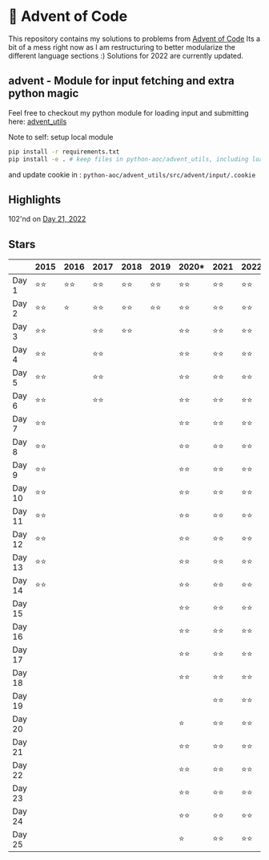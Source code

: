 # :christmas_tree: Advent of Code

This repository contains my solutions to problems from [Advent of Code](https://adventofcode.com/)
Its a bit of a mess right now as I am restructuring to better modularize the different language sections :)
Solutions for 2022 are currently updated.

## advent - Module for input fetching and extra python magic

Feel free to checkout my python module for loading input and submitting here: [advent_utils](https://github.com/jacobgnewman/advent/tree/master/python-aoc/advent_utils)

Note to self:
setup local module

```bash
pip install -r requirements.txt
pip install -e . # keep files in python-aoc/advent_utils, including loaded puzzle data
```

and update cookie in : `python-aoc/advent_utils/src/advent/input/.cookie`

## Highlights

102'nd on [Day 21, 2022](https://github.com/jacobgnewman/advent/blob/master/python-aoc/Solutions/2022/day_21_monkey_math.py)

## Stars

|        |    2015    |    2016    |    2017    |    2018    |    2019    |    2020*   |    2021    |    2022    |
| ------ |    ----    |    ----    |    ----    |    ----    |    ----    |    ----    |    ----    |    ----    |
| Day 1  |:star::star:|:star::star:|:star::star:|:star::star:|:star::star:|:star::star:|:star::star:|:star::star:|
| Day 2  |:star::star:|:star:      |:star::star:|:star::star:|:star::star:|:star::star:|:star::star:|:star::star:|
| Day 3  |:star::star:|            |:star::star:|:star::star:|            |:star::star:|:star::star:|:star::star:|
| Day 4  |:star::star:|            |:star::star:|            |            |:star::star:|:star::star:|:star::star:|
| Day 5  |:star::star:|            |:star::star:|            |            |:star::star:|:star::star:|:star::star:|
| Day 6  |:star::star:|            |:star::star:|            |            |:star::star:|:star::star:|:star::star:|
| Day 7  |:star::star:|            |            |            |            |:star::star:|:star::star:|:star::star:|
| Day 8  |:star::star:|            |            |            |            |:star::star:|:star::star:|:star::star:|
| Day 9  |:star::star:|            |            |            |            |:star::star:|:star::star:|:star::star:|
| Day 10 |:star::star:|            |            |            |            |:star::star:|:star::star:|:star::star:|
| Day 11 |:star::star:|            |            |            |            |:star::star:|:star::star:|:star::star:|
| Day 12 |:star::star:|            |            |            |            |:star::star:|:star::star:|:star::star:|
| Day 13 |:star::star:|            |            |            |            |:star::star:|:star::star:|:star::star:|
| Day 14 |:star::star:|            |            |            |            |:star::star:|:star::star:|:star::star:|
| Day 15 |            |            |            |            |            |:star::star:|:star::star:|:star::star:|
| Day 16 |            |            |            |            |            |:star::star:|:star::star:|:star::star:|
| Day 17 |            |            |            |            |            |:star::star:|:star::star:|:star::star:|
| Day 18 |            |            |            |            |            |:star::star:|:star::star:|:star::star:|
| Day 19 |            |            |            |            |            |            |:star::star:|:star::star:|
| Day 20 |            |            |            |            |            |:star:      |:star::star:|:star::star:|
| Day 21 |            |            |            |            |            |:star::star:|:star::star:|:star::star:|
| Day 22 |            |            |            |            |            |:star::star:|:star::star:|:star::star:|
| Day 23 |            |            |            |            |            |:star::star:|:star::star:|:star::star:|
| Day 24 |            |            |            |            |            |:star::star:|:star::star:|:star::star:|
| Day 25 |            |            |            |            |            |:star:      |:star::star:|:star::star:|

